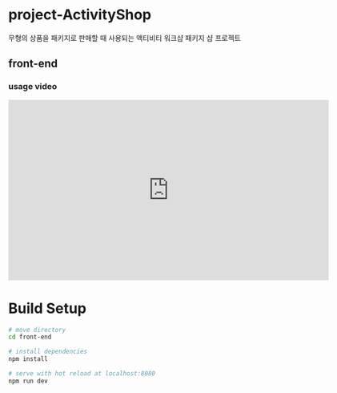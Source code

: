 # project-ActivityShop
무형의 상품을 패키지로 판매할 때 사용되는 액티비티 워크샵 패키지 샵 프로젝트

## front-end

### usage video

<iframe width="640" height="360" src="https://www.loom.com/share/1fa694ae98f34cf883b662d4f2885df0" frameborder="0" gesture="media" allowfullscreen=""></iframe>

# Build Setup

``` bash
# move directory
cd front-end

# install dependencies
npm install

# serve with hot reload at localhost:8080
npm run dev
```

